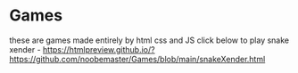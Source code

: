# Games
these are games made entirely by html css and JS 
click below to play
snake xender -  https://htmlpreview.github.io/?https://github.com/noobemaster/Games/blob/main/snakeXender.html
